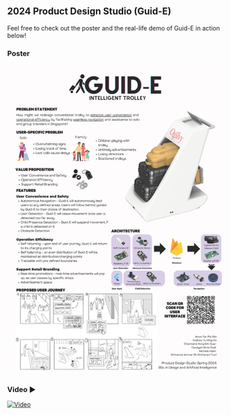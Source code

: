 ## 2024 Product Design Studio (Guid-E)
Feel free to check out the poster and the real-life demo of Guid-E in action below!
### Poster
![Poster](Poster.png)

### Video ▶️
[![Video](https://img.youtube.com/vi/Vc27eyTlzWc/maxresdefault.jpg)](https://www.youtube.com/watch?v=Vc27eyTlzWc)

